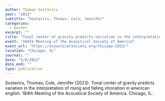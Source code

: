 ```yaml
---
author: Thomas Sostarics
year: "2023"
subtitle: "Sostarics, Thomas; Cole, Jennifer"
categories:
  - poster
excerpt: ""
title: "Tonal center of gravity predicts variation in the interpretation of rising and falling intonation in american english"
event: "184th Meeting of the Acoustical Society of America"
event_url: "https://acousticalsociety.org/chicago-2023/"
location: "Chicago, IL"
journal: ""
date: "5/8/2023"
date_end: ""
type: publication
---
```


Sostarics, Thomas; Cole, Jennifer (2023). Tonal center of gravity predicts variation in the interpretation of rising and falling intonation in american english. 184th Meeting of the Acoustical Society of America. Chicago, IL.
